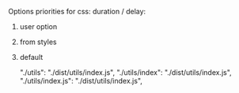 Options priorities for css:
duration / delay:
1. user option
2. from styles
3. default

    "./utils": "./dist/utils/index.js",
    "./utils/index": "./dist/utils/index.js",
    "./utils/index.js": "./dist/utils/index.js",
